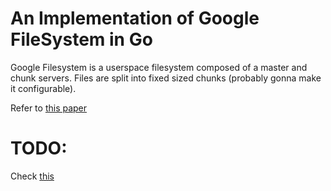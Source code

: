 # An Implementation of Google FileSystem in Go 
Google Filesystem is a userspace filesystem composed of a master and chunk
servers. Files are split into fixed sized chunks (probably gonna make it
configurable). 

Refer to [this paper](https://pdos.csail.mit.edu/6.824/papers/gfs.pdf)

# TODO: 
Check [this](/todo.md)
